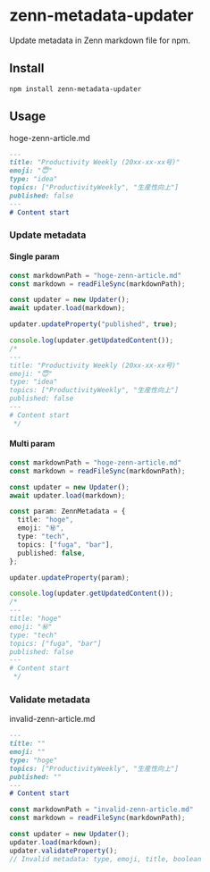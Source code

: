 # zenn-metadata-updater
Update metadata in Zenn markdown file for npm.

## Install
```console
npm install zenn-metadata-updater
```

## Usage

hoge-zenn-article.md
```markdown
---
title: "Productivity Weekly (20xx-xx-xx号)"
emoji: "😇"
type: "idea"
topics: ["ProductivityWeekly", "生産性向上"]
published: false
---
# Content start

```

### Update metadata

#### Single param
```ts
const markdownPath = "hoge-zenn-article.md"
const markdown = readFileSync(markdownPath);

const updater = new Updater();
await updater.load(markdown);

updater.updateProperty("published", true);

console.log(updater.getUpdatedContent());
/*
---
title: "Productivity Weekly (20xx-xx-xx号)"
emoji: "😇"
type: "idea"
topics: ["ProductivityWeekly", "生産性向上"]
published: false
---
# Content start
 */
```

#### Multi param
```ts
const markdownPath = "hoge-zenn-article.md"
const markdown = readFileSync(markdownPath);

const updater = new Updater();
await updater.load(markdown);

const param: ZennMetadata = {
  title: "hoge",
  emoji: "㊙️",
  type: "tech",
  topics: ["fuga", "bar"],
  published: false,
};

updater.updateProperty(param);

console.log(updater.getUpdatedContent());
/*
---
title: "hoge"
emoji: "㊙️"
type: "tech"
topics: ["fuga", "bar"]
published: false
---
# Content start
 */
```

### Validate metadata

invalid-zenn-article.md
```markdown
---
title: ""
emoji: ""
type: "hoge"
topics: ["ProductivityWeekly", "生産性向上"]
published: ""
---
# Content start
```

```ts
const markdownPath = "invalid-zenn-article.md"
const markdown = readFileSync(markdownPath);

const updater = new Updater();
updater.load(markdown);
updater.validateProperty();
// Invalid metadata: type, emoji, title, boolean
```
